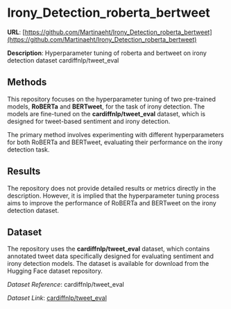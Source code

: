 # Irony_Detection_roberta_bertweet
**URL**: [https://github.com/Martinaeht/Irony_Detection_roberta_bertweet](https://github.com/Martinaeht/Irony_Detection_roberta_bertweet)

**Description**: Hyperparameter tuning of roberta and bertweet on irony detection dataset cardiffnlp/tweet_eval

## Methods
This repository focuses on the hyperparameter tuning of two pre-trained models, **RoBERTa** and **BERTweet**, for the task of irony detection. The models are fine-tuned on the **cardiffnlp/tweet_eval** dataset, which is designed for tweet-based sentiment and irony detection.

The primary method involves experimenting with different hyperparameters for both RoBERTa and BERTweet, evaluating their performance on the irony detection task.

## Results
The repository does not provide detailed results or metrics directly in the description. However, it is implied that the hyperparameter tuning process aims to improve the performance of RoBERTa and BERTweet on the irony detection dataset.

## Dataset
The repository uses the **cardiffnlp/tweet_eval** dataset, which contains annotated tweet data specifically designed for evaluating sentiment and irony detection models. The dataset is available for download from the Hugging Face dataset repository.

*Dataset Reference*: cardiffnlp/tweet_eval

*Dataset Link*: [cardiffnlp/tweet_eval](https://huggingface.co/datasets/cardiffnlp/tweet_eval)
